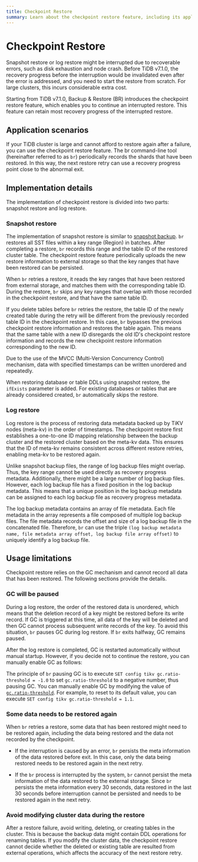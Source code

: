 ```yaml
---
title: Checkpoint Restore
summary: Learn about the checkpoint restore feature, including its application scenarios, implementation details, and usage.
---
```


# Checkpoint Restore

Snapshot restore or log restore might be interrupted due to recoverable errors, such as disk exhaustion and node crash. Before TiDB v7.1.0, the recovery progress before the interruption would be invalidated even after the error is addressed, and you need to start the restore from scratch. For large clusters, this incurs considerable extra cost.

Starting from TiDB v7.1.0, Backup & Restore (BR) introduces the checkpoint restore feature, which enables you to continue an interrupted restore. This feature can retain most recovery progress of the interrupted restore.

## Application scenarios

If your TiDB cluster is large and cannot afford to restore again after a failure, you can use the checkpoint restore feature. The br command-line tool (hereinafter referred to as `br`) periodically records the shards that have been restored. In this way, the next restore retry can use a recovery progress point close to the abnormal exit.

## Implementation details

The implementation of checkpoint restore is divided into two parts: snapshot restore and log restore.

### Snapshot restore

The implementation of snapshot restore is similar to [snapshot backup](/br/br-checkpoint-backup.md#implementation-details). `br` restores all SST files within a key range (Region) in batches. After completing a restore, `br` records this range and the table ID of the restored cluster table. The checkpoint restore feature periodically uploads the new restore information to external storage so that the key ranges that have been restored can be persisted.

When `br` retries a restore, it reads the key ranges that have been restored from external storage, and matches them with the corresponding table ID. During the restore, `br` skips any key ranges that overlap with those recorded in the checkpoint restore, and that have the same table ID.

If you delete tables before `br` retries the restore, the table ID of the newly created table during the retry will be different from the previously recorded table ID in the checkpoint restore. In this case, `br` bypasses the previous checkpoint restore information and restores the table again. This means that the same table with a new ID disregards the old ID's checkpoint restore information and records the new checkpoint restore information corresponding to the new ID.

Due to the use of the MVCC (Multi-Version Concurrency Control) mechanism, data with specified timestamps can be written unordered and repeatedly.

When restoring database or table DDLs using snapshot restore, the `ifExists` parameter is added. For existing databases or tables that are already considered created, `br` automatically skips the restore.

### Log restore

Log restore is the process of restoring data metadata backed up by TiKV nodes (meta-kv) in the order of timestamps. The checkpoint restore first establishes a one-to-one ID mapping relationship between the backup cluster and the restored cluster based on the meta-kv data. This ensures that the ID of meta-kv remains consistent across different restore retries, enabling meta-kv to be restored again.

Unlike snapshot backup files, the range of log backup files might overlap. Thus, the key range cannot be used directly as recovery progress metadata. Additionally, there might be a large number of log backup files. However, each log backup file has a fixed position in the log backup metadata. This means that a unique position in the log backup metadata can be assigned to each log backup file as recovery progress metadata.

The log backup metadata contains an array of file metadata. Each file metadata in the array represents a file composed of multiple log backup files. The file metadata records the offset and size of a log backup file in the concatenated file. Therefore, `br` can use the triple `(log backup metadata name, file metadata array offset, log backup file array offset)` to uniquely identify a log backup file.

## Usage limitations

Checkpoint restore relies on the GC mechanism and cannot record all data that has been restored. The following sections provide the details.

### GC will be paused

During a log restore, the order of the restored data is unordered, which means that the deletion record of a key might be restored before its write record. If GC is triggered at this time, all data of the key will be deleted and then GC cannot process subsequent write records of the key. To avoid this situation, `br` pauses GC during log restore. If `br` exits halfway, GC remains paused.

After the log restore is completed, GC is restarted automatically without manual startup. However, if you decide not to continue the restore, you can manually enable GC as follows:

The principle of `br` pausing GC is to execute `SET config tikv gc.ratio-threshold = -1.0` to set `gc.ratio-threshold` to a negative number, thus pausing GC. You can manually enable GC by modifying the value of [`gc.ratio-threshold`](/tikv-configuration-file.md#ratio-threshold). For example, to reset to its default value, you can execute `SET config tikv gc.ratio-threshold = 1.1`.

### Some data needs to be restored again

When `br` retries a restore, some data that has been restored might need to be restored again, including the data being restored and the data not recorded by the checkpoint.

- If the interruption is caused by an error, `br` persists the meta information of the data restored before exit. In this case, only the data being restored needs to be restored again in the next retry.

- If the `br` process is interrupted by the system, `br` cannot persist the meta information of the data restored to the external storage. Since `br` persists the meta information every 30 seconds, data restored in the last 30 seconds before interruption cannot be persisted and needs to be restored again in the next retry.

### Avoid modifying cluster data during the restore

After a restore failure, avoid writing, deleting, or creating tables in the cluster. This is because the backup data might contain DDL operations for renaming tables. If you modify the cluster data, the checkpoint restore cannot decide whether the deleted or existing table are resulted from external operations, which affects the accuracy of the next restore retry.
